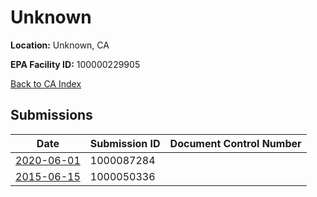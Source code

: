 # Unknown

**Location:** Unknown, CA

**EPA Facility ID:** 100000229905

[Back to CA Index](../../index.md)

## Submissions

| Date | Submission ID | Document Control Number |
|------|--------------|-------------------------|
| [2020-06-01](submissions/1000087284.md) | 1000087284 |  |
| [2015-06-15](submissions/1000050336.md) | 1000050336 |  |
